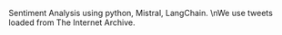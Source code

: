 Sentiment Analysis using python, Mistral, LangChain. \nWe use tweets loaded from The Internet Archive.
